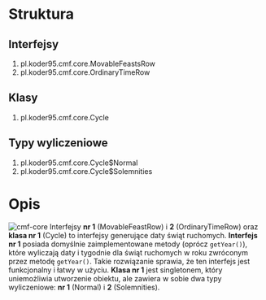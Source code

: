 # Struktura

## Interfejsy
1.	pl.koder95.cmf.core.MovableFeastsRow
2.	pl.koder95.cmf.core.OrdinaryTimeRow

## Klasy
1.	pl.koder95.cmf.core.Cycle

## Typy wyliczeniowe
1.	pl.koder95.cmf.core.Cycle$Normal
2.	pl.koder95.cmf.core.Cycle$Solemnities

# Opis
![cmf-core](https://github.com/koder95/CatholicMoveableFeasts/assets/9617256/481ab786-5167-4f1d-9554-cc79635f935a)
Interfejsy **nr 1** (MovableFeastRow) i **2** (OrdinaryTimeRow) oraz **klasa nr 1** (Cycle) to interfejsy generujące daty świąt ruchomych.
**Interfejs nr 1** posiada domyślnie zaimplementowane metody (oprócz `getYear()`), które wyliczają daty i tygodnie dla świąt ruchomych w roku zwróconym przez metodę `getYear()`.
Takie rozwiązanie sprawia, że ten interfejs jest funkcjonalny i łatwy w użyciu.
**Klasa nr 1** jest singletonem, który uniemożliwia utworzenie obiektu, ale zawiera w sobie dwa typy wyliczeniowe: **nr 1** (Normal) i **2** (Solemnities).
